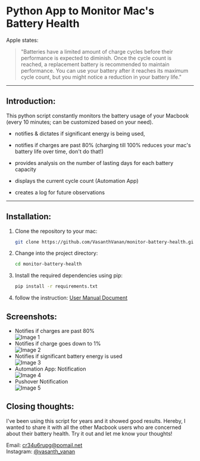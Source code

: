 # Python App to Monitor Mac's Battery Health

Apple states: 
> "Batteries have a limited amount of charge cycles before their performance is expected to diminish. Once the cycle count is reached, a replacement battery is recommended to maintain performance. You can use your battery after it reaches its maximum cycle count, but you might notice a reduction in your battery life."

---

## Introduction:

This python script constantly monitors the battery usage of your Macbook (every 10 minutes; can be customized based on your need). 

- notifies & dictates if significant energy is being used,

- notifies if charges are past 80% (charging till 100% reduces your mac's battery life over time, don't do that!)

- provides analysis on the number of lasting days for each battery capacity

- displays the current cycle count (Automation App)

- creates a log for future observations

---

## Installation:

1. Clone the repository to your mac: 
     ```bash
     git clone https://github.com/VasanthVanan/monitor-battery-health.git
     ```
2. Change into the project directory:
    ```bash
    cd monitor-battery-health
    ```
3. Install the required dependencies using pip:
    ```bash
    pip install -r requirements.txt
    ```
4. follow the instruction: [User Manual Document](https://github.com/VasanthVanan/monitor-battery-health/blob/main/user-manual.pdf)

## Screenshots:

* Notifies if charges are past 80% 
 <br>![Image 1](https://uc9a99df15c22fbacb8ccc3d1165.previews.dropboxusercontent.com/p/thumb/AB795HDZbn97vRRFEVqEqGLLh8aI8zv5bdk6S5E51PmJiPhMbUzFLv9nYzaxa9ZaJkDyEsv2t0YmoXSfZVpHH-qMmz03DNXlKWM-84LHGE-b3zQmvckTSwMw8ogq2ozBGk1fPpqwX4heAyoQIp8AvT0YDwQp89VQH1KqjvXrq_b2wzmzqWjJSRQhE0lkC2aMjgDUyfWCjgHTor1QeAGxwKxqExuAmPeBNcHpfO4XvyFv-QqNEgiv6hhh6OCRngF74IlU6WHxOnwzFXmEo53aAxHqjKZecgAUgYPbToGpeMjQPd6q8PpKDeSrU_kgQXSlMvU0B9Mu_f-5-a7iP5GivMEdaWWwtu5pb0zT6tkX8v1Us4zL5wMCiZEkGg5fvtGaMXObRltWkXy-ZPEQRbrzNMKfWCA8UgcuoAlrOzgfCwooMw/p.png)
* Notifies if charge goes down to 1% 
 <br>![Image 2](https://ucf61e794757737e386ee6510cab.previews.dropboxusercontent.com/p/thumb/AB75J-mEkm3_PJEqQ9QWcmvm9DWUtZMp4LD1dnzi3C2wI-oTB935ubVHmi7BYH6crydtJQALMdwHbzlDIU5JyHWyr6kAolmSvPNP9v29isARGerUOj5LGyNIaq4ROdvLpV-C4DLDgoCRm9zt2yCuSq_OSTL0a-lbjax4xpMRGV9oyopcZkjrzhgxZN3xz8J2Am9XQ4ptsTUAi_Zsy4dDSv0_p3DFsI7X1bBRrSLWTAFrFTrScrk8xsRV6m7qFKbVIUDQD954sjG8q1jmeyYAOegTycjooFdpCtMVgp8mqCDBXPmfSjUZicZterLkb8mHfQCZ6gx0EcI58pMvgi-7DAwEt0qXHOMQgKIrcpXfWUUclNg_3Uj5aTf6uyv_r_jGywafUEDjQi0vmty1PS_Yof04Lt0Z158LoRBFlprjOwUQvQ/p.png)
* Notifies if significant battery energy is used 
 <br>![Image 3](https://uc2c1ebe2fcaefbc663c3ea1f02d.previews.dropboxusercontent.com/p/thumb/AB7qKatR_FcMUkhFsqQt_qSV20MlDU9LqX89CWuZnZKPDFI5XxsmkOCznVOZ4xJRoAasl4QrtYDcFcZmp8LG9z9XqzGPPziCqUR7VJaIX0Ab-n2ZewJoNTmj6fkqT6ZMii07DbgiHmEF_4b0tHLV4Bgpnf1IQysbE16DI0IQJrLLCf_hy7urWgXUf36yWPYF7q7j-avfwfd9p8X0BkLif9LsCoahOLSLkZM3AU1YAIaBc-4MvUoetzRMD5FfjkSqG51BSz_wmadHu9fjz_wwaHPHN-7LSPdDudPubYaOBEV-cHNa5q2328KvGhYSne6nq5cu5g3Zk0FEQgtoL8hlDqpr_veCvm4iLHm0FexouB1n83lQoGRlICrsMBk-42ZzektOVhcSbj0N8J7V6_vEW7Q06cSOPCLmRHpe-aS5hXczVw/p.png)
* Automation App: Notification 
 <br>![Image 4](https://uccd7d43c36d0a72fa9a87f95297.previews.dropboxusercontent.com/p/thumb/AB4RUjgSkEenpmiVJu4wT8KhdcM3G7RtKKZvvMua_LomrfoUZfnIns_ytEgsg1yBJk1Yjq7FFGFqQw5lnTv0CqO6_O3Tzlh2w65dvuV_vbowoHBybQFY2y3S4DPu7_NoFblvq0JYcwthn-tJruUjhq6kWR4mFELUfcPZjP9T3rwEmKouBafCevDDo1Kmbi8aOAVLZSKkJ-bd3UltJtoSRc7O9Jf5K9viffe7hmkTpGjxbLrvcs6C5J--95ZSbBgg2T4mS_4j4qEEzpe5PxEBsUZ3HaIPuxYcMVnFM1XoblbgN7KBN41V_1vtPVRchmfEKU3SjTqSm4ExWQ95SdTJ3iU-4i6-XtJh1Y631mcM1mb1f2j214c2ECLHfb0ZFLq6CAcAH8hp89N5H4f-XffaebqqwLUMAptrPryfCU4fTIEXog/p.png)
* Pushover Notification 
 <br>![Image 5](https://ucf43ac81635c126dbf25182f5ae.previews.dropboxusercontent.com/p/thumb/AB4jB8ZU7aT5PPaTiI6lEFQniOsSB1Pjvsx69YLTOFUUJ51uI1Co5jQXUZ_NTyVOmGvpUCSEhUZI45q1duGNsbCmw2gVWjgX4fJl_JWguxT07PAw5o0iI7ZiL07M7xuLOSEielsMmnFcnjQ0t3Dq3P8ZYfH6y8UZcS9-5G5HkO3OZbcwx_j2kEIXoJCWnbRss42TPu9LTBkF-ZSDvGrP4skUxxkcwppjjHhm3Vwf7sxs5cII1bs4QOuaErh16YN-yX0desOYAD0AEYvudL2uEtGYnj7V4xfKbgQi-Err4MA-M-_gy-dQNLNTq_7pIMEfkcaPGlydzhH2ibYYlvV6a9vNeOCBPeb65am4kJxSA19NZIJsAHuqvcP-ksu5sQEEUCJA-ScDQ0PI6oNJ-VHwnR-8TmJLTrp_YeInGjsW2_kI_Q/p.png)

## Closing thoughts:

I've been using this script for years and it showed good results. Hereby, I wanted to share it with all the other Macbook users who are concerned about their battery health. Try it out and let me know your thoughts! 

Email: cr34u6rupg@pomail.net<br>
Instagram: <a href="https://www.instagram.com/vasanth_vanan">@vasanth_vanan</a>


